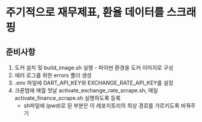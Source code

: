 # 주기적으로 재무제표, 환율 데이터를 스크래핑

## 준비사항

1. 도커 설치 및 build_image.sh 실행 - 파이썬 환경을 도커 이미지로 구성
2. 에러 로그를 위한 errors 폴더 생성
3. .env 파일에 DART_API_KEY와 EXCHANGE_RATE_API_KEY를 설정
4. 크론탭에 매월 첫날 activate_exchange_rate_scrape.sh, 매일 activate_finance_scrape.sh 실행하도록 등록
   - sh파일에 (pwd)로 된 부분은 이 레포지토리의 최상 경로를 가르키도록 바꿔주기
